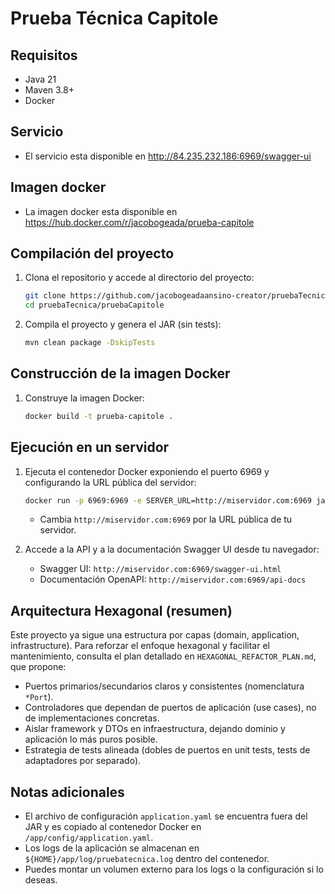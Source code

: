 # Prueba Técnica Capitole

## Requisitos
- Java 21
- Maven 3.8+
- Docker

## Servicio
- El servicio esta disponible en http://84.235.232.186:6969/swagger-ui

## Imagen docker

- La imagen docker esta disponible en https://hub.docker.com/r/jacobogeada/prueba-capitole

## Compilación del proyecto

1. Clona el repositorio y accede al directorio del proyecto:
   ```bash
   git clone https://github.com/jacobogeadaansino-creator/pruebaTecnica.git
   cd pruebaTecnica/pruebaCapitole
   ```

2. Compila el proyecto y genera el JAR (sin tests):
   ```bash
   mvn clean package -DskipTests
   ```

## Construcción de la imagen Docker

1. Construye la imagen Docker:
   ```bash
   docker build -t prueba-capitole .
   ```

## Ejecución en un servidor

1. Ejecuta el contenedor Docker exponiendo el puerto 6969 y configurando la URL pública del servidor:
   ```bash
   docker run -p 6969:6969 -e SERVER_URL=http://miservidor.com:6969 jacobogeada/prueba-capitole:0.0.2
   ```
   - Cambia `http://miservidor.com:6969` por la URL pública de tu servidor.

2. Accede a la API y a la documentación Swagger UI desde tu navegador:
   - Swagger UI: `http://miservidor.com:6969/swagger-ui.html`
   - Documentación OpenAPI: `http://miservidor.com:6969/api-docs`

## Arquitectura Hexagonal (resumen)
Este proyecto ya sigue una estructura por capas (domain, application, infrastructure). Para reforzar el enfoque hexagonal y facilitar el mantenimiento, consulta el plan detallado en `HEXAGONAL_REFACTOR_PLAN.md`, que propone:
- Puertos primarios/secundarios claros y consistentes (nomenclatura `*Port`).
- Controladores que dependan de puertos de aplicación (use cases), no de implementaciones concretas.
- Aislar framework y DTOs en infraestructura, dejando dominio y aplicación lo más puros posible.
- Estrategia de tests alineada (dobles de puertos en unit tests, tests de adaptadores por separado).

## Notas adicionales
- El archivo de configuración `application.yaml` se encuentra fuera del JAR y es copiado al contenedor Docker en `/app/config/application.yaml`.
- Los logs de la aplicación se almacenan en `${HOME}/app/log/pruebatecnica.log` dentro del contenedor.
- Puedes montar un volumen externo para los logs o la configuración si lo deseas.


